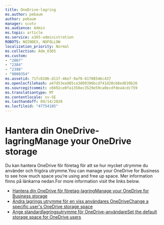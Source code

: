 ```yaml
---
title: OneDrive-lagring
ms.author: pebaum
author: pebaum
manager: scotv
ms.audience: Admin
ms.topic: article
ms.service: o365-administration
ROBOTS: NOINDEX, NOFOLLOW
localization_priority: Normal
ms.collection: Adm_O365
ms.custom:
- "2007"
- "2384"
- "2398"
- "9000354"
ms.assetid: 71fc8106-d11f-46e7-9af0-81708546c437
ms.openlocfilehash: a47d53ea985ca3809396bcd741d20cb8ed639b26
ms.sourcegitcommit: c6692ce0fa1358ec3529e59ca0ecdfdea4cdc759
ms.translationtype: MT
ms.contentlocale: sv-SE
ms.lasthandoff: 09/14/2020
ms.locfileid: "47754105"
---
```

# <a name="manage-your-onedrive-storage"></a><span data-ttu-id="8c995-102">Hantera din OneDrive-lagring</span><span class="sxs-lookup"><span data-stu-id="8c995-102">Manage your OneDrive storage</span></span>

<span data-ttu-id="8c995-103">Du kan hantera OneDrive för företag för att se hur mycket utrymme du använder och frigöra utrymme.</span><span class="sxs-lookup"><span data-stu-id="8c995-103">You can manage your OneDrive for Business to see how much space you’re using and free up space.</span></span>  <span data-ttu-id="8c995-104">Mer information finns på länkarna nedan.</span><span class="sxs-lookup"><span data-stu-id="8c995-104">For more information visit the links below.</span></span>

- [<span data-ttu-id="8c995-105">Hantera din OneDrive för företag-lagring</span><span class="sxs-lookup"><span data-stu-id="8c995-105">Manage your OneDrive for Business storage</span></span>](https://support.microsoft.com/office/31519161-059c-4764-b6f8-f5cd29f7fe68)
- [<span data-ttu-id="8c995-106">Ändra lagrings utrymme för en viss användares OneDrive</span><span class="sxs-lookup"><span data-stu-id="8c995-106">Change a specific user's OneDrive storage space</span></span>](https://docs.microsoft.com/onedrive/change-user-storage)
- [<span data-ttu-id="8c995-107">Ange standardlagringsutrymme för OneDrive-användare</span><span class="sxs-lookup"><span data-stu-id="8c995-107">Set the default storage space for OneDrive users</span></span>](https://docs.microsoft.com/onedrive/set-default-storage-space)
